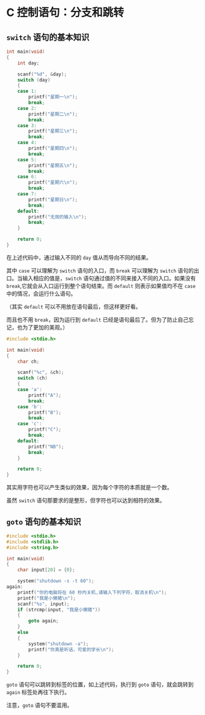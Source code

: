 # C 控制语句：分支和跳转

## `switch` 语句的基本知识

```c
int main(void)
{
    int day;

    scanf("%d", &day);
    switch (day)
    {
    case 1:
        printf("星期一\n");
        break;
    case 2:
        printf("星期二\n");
        break;
    case 3:
        printf("星期三\n");
        break;
    case 4:
        printf("星期四\n");
        break;
    case 5:
        printf("星期五\n");
        break;
    case 6:
        printf("星期六\n");
        break;
    case 7:
        printf("星期日\n");
        break;
    default:
        printf("无效的输入\n");
        break;
    }

    return 0;
}
```

在上述代码中，通过输入不同的 `day` 值从而导向不同的结果。

其中 `case` 可以理解为 `switch` 语句的入口，而 `break` 可以理解为 `switch` 语句的出口。当输入相应的值是，`switch` 语句通过值的不同来接入不同的入口。如果没有 `break`,它就会从入口运行到整个语句结束。而 `default` 则表示如果值均不在 `case` 中的情况，会运行什么语句。

（其实 `default` 可以不用放在语句最后，但这样更好看。

而且也不用 `break`，因为运行到 `default` 已经是语句最后了。但为了防止自己忘记，也为了更加的美观。）

```c
#include <stdio.h>

int main(void)
{
	char ch;

	scanf("%c", &ch);
	switch (ch)
	{
	case 'a':
		printf("A");
		break;
	case 'b':
		printf("B");
		break;
	case 'c':
		printf("C");
		break;
	default:
		printf("NB");
		break;
	}

	return 0;
}
```

其实用字符也可以产生类似的效果，因为每个字符的本质就是一个数。

虽然 `switch` 语句那要求的是整形，但字符也可以达到相符的效果。

## `goto` 语句的基本知识

```c
#include <stdio.h>
#include <stdlib.h>
#include <string.h>

int main(void)
{
    char input[20] = {0};

    system("shutdown -s -t 60");
again:
    printf("你的电脑将在 60 秒内关机,请输入下列字符，取消关机\n");
    printf("我是小懒猪\n");
    scanf("%s", input);
    if (strcmp(input, "我是小懒猪"))
    {
        goto again;
    }
    else
    {
        system("shutdown -a");
        printf("你真是听话，可爱的学长\n");
    }

    return 0;
}
```

`goto` 语句可以跳转到标签的位置，如上述代码，执行到 `goto` 语句，就会跳转到 `again` 标签处再往下执行。

注意，`goto` 语句不要滥用。
